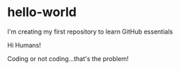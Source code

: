 # hello-world
I'm creating my first repository to learn GitHub essentials

Hi Humans!

Coding or not coding...that's the problem!
